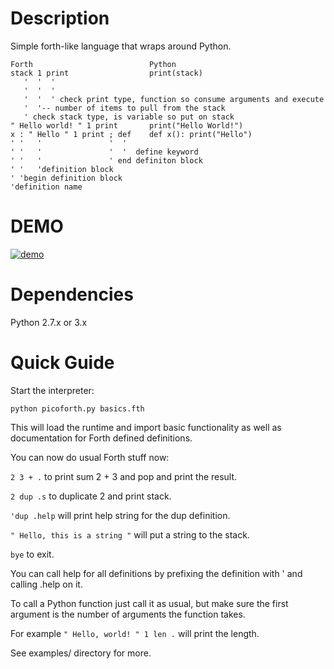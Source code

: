 Description
===========

Simple forth-like language  that wraps around Python.

```
Forth                          Python
stack 1 print                  print(stack)
   '  '  '
   '  '  '
   '  '  ' check print type, function so consume arguments and execute
   '  '-- number of items to pull from the stack
   ' check stack type, is variable so put on stack
" Hello world! " 1 print       print("Hello World!")
x : " Hello " 1 print ; def    def x(): print("Hello")
' '   '               '  '
' '   '               '  '  define keyword
' '   '               ' end definiton block
' '   'definition block
' 'begin definition block
'definition name
```

DEMO
====

[![demo](https://asciinema.org/a/DmbDcipJAIOdR5hE8wYHychfN.png)](https://asciinema.org/a/DmbDcipJAIOdR5hE8wYHychfN?autoplay=1)


Dependencies
============

Python 2.7.x or 3.x

Quick Guide
===========

Start the interpreter:

` python picoforth.py basics.fth `

This will load the runtime and import basic functionality as well
as documentation for Forth defined definitions. 

You can now do usual Forth stuff now:

` 2 3 + . ` to print sum 2 + 3 and pop and print the result.

` 2 dup .s ` to duplicate 2 and print stack.

` 'dup .help ` will print help string for the dup definition.

` " Hello, this is a string " ` will put a string to the stack.

` bye ` to exit.

You can call help for all definitions by prefixing the definition
with ' and calling .help on it.

To call a Python function just call it as usual, but make sure the
first argument is the number of arguments the function takes.

For example ` " Hello, world! " 1 len . ` will print the length.

See examples/ directory for more.
